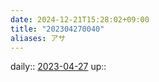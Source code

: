 ```yaml
---
date: 2024-12-21T15:28:02+09:00
title: "202304270040"
aliases: アサ
---
```


daily:: [2023-04-27](/Daily_Note/2023-04-27.md)
up::
